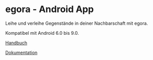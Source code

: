 # egora - Android App
Leihe und verleihe Gegenstände in deiner Nachbarschaft mit egora.

Kompatibel mit Android 6.0 bis 9.0.

[Handbuch](https://github.com/NanaMuffin/egora/blob/master/egora_Handbuch.pdf)

[Dokumentation](https://github.com/NanaMuffin/egora/blob/master/egora_Dokumentation.pdf)
